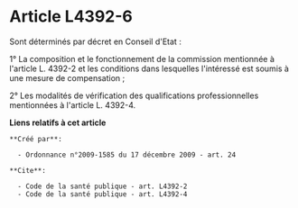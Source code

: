 # Article L4392-6

Sont déterminés par décret en Conseil d'Etat : 

1° La composition et le fonctionnement de la commission mentionnée à l'article L. 4392-2 et les conditions dans lesquelles
l'intéressé est soumis à une mesure de compensation ; 

2° Les modalités de vérification des qualifications professionnelles mentionnées à l'article L. 4392-4.

**Liens relatifs à cet article**

	**Créé par**:

	  - Ordonnance n°2009-1585 du 17 décembre 2009 - art. 24

	**Cite**:

	  - Code de la santé publique - art. L4392-2
	  - Code de la santé publique - art. L4392-4
